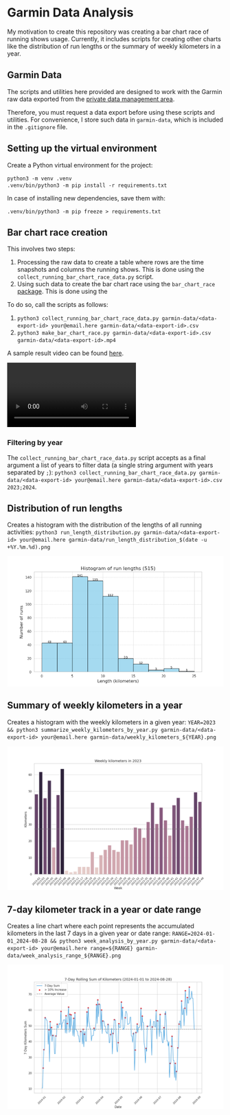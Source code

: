 # Garmin Data Analysis

My motivation to create this repository was creating a bar chart race of running shows usage. Currently, it includes scripts for creating other charts like the distribution of run lengths or the summary of weekly kilometers in a year.

## Garmin Data

The scripts and utilities here provided are designed to work with the Garmin raw data exported from the [private data management area](https://www.garmin.com/es-ES/account/datamanagement/).

Therefore, you must request a data export before using these scripts and utilities. For convenience, I store such data in `garmin-data`, which is included in the `.gitignore` file.

## Setting up the virtual environment

Create a Python virtual environment for the project:

```
python3 -m venv .venv
.venv/bin/python3 -m pip install -r requirements.txt
```

In case of installing new dependencies, save them with:
```
.venv/bin/python3 -m pip freeze > requirements.txt
```

## Bar chart race creation

This involves two steps:
1. Processing the raw data to create a table where rows are the time snapshots and columns the running shows. This is done using the `collect_running_bar_chart_race_data.py` script.
2. Using such data to create the bar chart race using the `bar_chart_race` [package](https://github.com/dexplo/bar_chart_race). This is done using the 

To do so, call the scripts as follows:
1. `python3 collect_running_bar_chart_race_data.py garmin-data/<data-export-id> your@email.here garmin-data/<data-export-id>.csv`
2. `python3 make_bar_chart_race.py garmin-data/<data-export-id>.csv garmin-data/<data-export-id>.mp4`

A sample result video can be found [here](https://raw.githubusercontent.com/hlfernandez/garmin-data/master/docs/demo_bar_chart_race.mp4).

<video controls>
  <source src="https://raw.githubusercontent.com/hlfernandez/garmin-data/master/docs/demo_bar_chart_race.mp4" type="video/mp4">
</video>

### Filtering by year

The `collect_running_bar_chart_race_data.py` script accepts as a final argument a list of years to filter data (a single string argument with years separated by `;`): `python3 collect_running_bar_chart_race_data.py garmin-data/<data-export-id> your@email.here garmin-data/<data-export-id>.csv 2023;2024`.

## Distribution of run lengths

Creates a histogram with the distribution of the lengths of all running activities: `python3 run_length_distribution.py garmin-data/<data-export-id> your@email.here garmin-data/run_length_distribution_$(date -u +%Y.%m.%d).png`

![Distribution of run lengths](docs/run_length_distribution.png "Distribution of run lengths")

## Summary of weekly kilometers in a year

Creates a histogram with the weekly kilometers in a given year: `YEAR=2023 && python3 summarize_weekly_kilometers_by_year.py garmin-data/<data-export-id> your@email.here garmin-data/weekly_kilometers_${YEAR}.png`

![Weekly kilometers](docs/weekly_kilometers.png "Weekly kilometers")

## 7-day kilometer track in a year or date range

Creates a line chart where each point represents the accumulated kilometers in the last 7 days in a given year or date range: `RANGE=2024-01-01_2024-08-28 && python3 week_analysis_by_year.py garmin-data/<data-export-id> your@email.here range=${RANGE} garmin-data/week_analysis_range_${RANGE}.png`

![7-day kilometer track](docs/week_analysis.png "7-day kilometer track")
